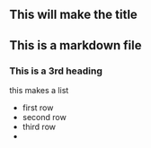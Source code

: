 This will make the title
--------
## This is a markdown file
### This is a 3rd heading
this makes a list
* first row
* second row
* third row
*
